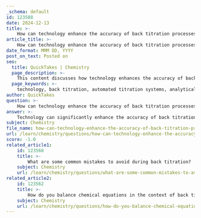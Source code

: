 ```yaml
---
_schema: default
id: 123588
date: 2024-12-13
title: >-
    How can technology enhance the accuracy of back titration processes?
article_title: >-
    How can technology enhance the accuracy of back titration processes?
date_format: MMM DD, YYYY
post_on_text: Posted on
seo:
  title: QuickTakes | Chemistry
  page_description: >-
    This content discusses how technology enhances the accuracy of back titration processes through automation, advanced analytical balances, digital interfaces, IoT integration, and improved safety measures.
  page_keywords: >-
    technology, back titration, automated titration systems, analytical balances, digital interfaces, IoT, big data, safety improvements, robotic platforms, analytical chemistry
author: QuickTakes
question: >-
    How can technology enhance the accuracy of back titration processes?
answer: >-
    Technology can significantly enhance the accuracy of back titration processes through several advancements and methodologies. Here are some key ways in which technology contributes to improved accuracy:\n\n1. **Automated Titration Systems**: Automated titration systems, equipped with advanced software and hardware, can perform back titrations with high precision. These systems often utilize computer vision and automated dispensing mechanisms to ensure that the correct volumes of reagents are added, minimizing human error. For instance, the use of proprietary software like tiamo® or OMNIS® allows for precise control and monitoring of the titration process, ensuring that the reagents are added in exact amounts.\n\n2. **High-Quality Analytical Balances**: The use of high-quality analytical balances is crucial in accurately weighing samples before the titration process. This ensures that the initial amount of analyte is known with precision, which is essential for calculating the concentration of the analyte after the back titration.\n\n3. **Digital Interfaces and Software Applications**: Modern titration equipment often features user-friendly digital interfaces, including touchscreens and software applications that facilitate real-time data collection and analysis. These interfaces can help chemists track the progress of the titration, adjust parameters on-the-fly, and analyze results immediately, leading to more accurate outcomes.\n\n4. **Integration of IoT and Big Data**: The integration of Internet of Things (IoT) technology allows for continuous monitoring and data logging during the titration process. This data can be analyzed using big data techniques to identify trends and anomalies, further enhancing the accuracy of the results.\n\n5. **Safety and Handling Improvements**: Technologies such as the 3S Liquid Adapter improve the safety and handling of chemicals during titration. By reducing the risk of spills and contamination, these technologies help maintain the integrity of the reagents and samples, which is vital for accurate titration results.\n\n6. **Robotic Platforms**: The use of robotic platforms in laboratory settings can automate repetitive tasks involved in back titration, such as sample preparation and reagent addition. This reduces the variability introduced by human operators and enhances the reproducibility of results.\n\nIn summary, the incorporation of advanced technologies in back titration processes not only improves accuracy but also enhances efficiency and safety, making it a valuable approach in analytical chemistry.
subject: Chemistry
file_name: how-can-technology-enhance-the-accuracy-of-back-titration-processes.md
url: /learn/chemistry/questions/how-can-technology-enhance-the-accuracy-of-back-titration-processes
score: -1.0
related_article1:
    id: 123568
    title: >-
        What are some common mistakes to avoid during back titration?
    subject: Chemistry
    url: /learn/chemistry/questions/what-are-some-common-mistakes-to-avoid-during-back-titration
related_article2:
    id: 123562
    title: >-
        How do you balance chemical equations in the context of back titration?
    subject: Chemistry
    url: /learn/chemistry/questions/how-do-you-balance-chemical-equations-in-the-context-of-back-titration
---
```


&nbsp;